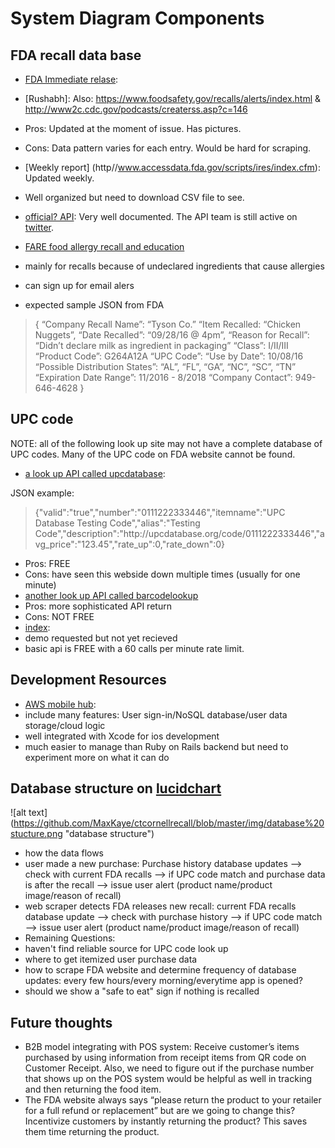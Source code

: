 # System Diagram Components 
## FDA recall data base
* [FDA Immediate relase](http://www.fda.gov/Food/RecallsOutbreaksEmergencies/Recalls/default.htm): 
 * [Rushabh]: Also: https://www.foodsafety.gov/recalls/alerts/index.html & http://www2c.cdc.gov/podcasts/createrss.asp?c=146
 * Pros: Updated at the moment of issue. Has pictures.  
 * Cons: Data pattern varies for each entry. Would be hard for scraping.
* [Weekly report] (http//www.accessdata.fda.gov/scripts/ires/index.cfm): Updated weekly. 
 * Well organized but need to download CSV file to see.
* [official? API](https://open.fda.gov/food/enforcement/reference/): Very well documented. The API team is still active on [twitter](https://twitter.com/openFDA).
* [FARE food allergy recall and education](https://www.foodallergy.org/stay-informed?gclid=Cj0KEQjw4MK_BRC1n6KTtezikbIBEiQA872hYReUftLmAPUvzuaPd6LODj-gS_zLHVY78dVaPzZJ3MAaAhLM8P8HAQ)
 * mainly for recalls because of undeclared ingredients that cause allergies
 * can sign up for email alers

* expected sample JSON from FDA
> {
“Company Recall Name”: “Tyson Co.”
“Item Recalled: “Chicken Nuggets”,
“Date Recalled”: “09/28/16 @ 4pm”,
“Reason for Recall”: “Didn’t declare milk as ingredient in packaging”
“Class”: I/II/III
“Product Code”:  G264A12A 
“UPC Code”: 
“Use by Date”: 10/08/16
 “Possible Distribution States”: “AL”, “FL”, “GA”, “NC”, “SC”, “TN”
“Expiration Date Range”: 11/2016 - 8/2018
“Company Contact”: 949-646-4628
}

## UPC code
NOTE: all of the following look up site may not have a complete database of UPC codes. Many of the UPC code on FDA website cannot be found.
* [a look up API called upcdatabase](http://upcdatabase.org/api):

JSON example:
> {"valid":"true","number":"0111222333446","itemname":"UPC Database Testing Code","alias":"Testing Code","description":"http:\/\/upcdatabase.org\/code\/0111222333446","avg_price":"123.45","rate_up":0,"rate_down":0}
 
 * Pros: FREE
 * Cons: have seen this webside down multiple times (usually for one minute)
* [another look up API called barcodelookup](https://www.barcodelookup.com/api)
 * Pros: more sophisticated API return
 * Cons: NOT FREE
* [index](https://info.indix.com/upc-lookup-demo?utm_campaign=Search-Product-Identifier-UPC|UPC-Code-Lookup&utm_source=ppc&gclid=Cj0KEQjwg8i_BRCT9dHt5ZSGi90BEiQAItdjpPA_yJyegmMiGFtiL_sZuIKbROWcl3pT1-6EsU6YZDwaAmzX8P8HAQ):
 * demo requested but not yet recieved
 * basic api is FREE with a 60 calls per minute rate limit. 
 
## Development Resources
* [AWS mobile hub](https://console.aws.amazon.com/mobilehub/home?region=us-east-1#/575427dd-3ce2-4393-9fd6-2db97e4c4d13/build):
 * include many features: User sign-in/NoSQL database/user data storage/cloud logic
 * well integrated with Xcode for ios development
 * much easier to manage than Ruby on Rails backend but need to experiment more on what it can do


## Database structure on [lucidchart](https://www.lucidchart.com/documents/edit/b06c6a12-68ec-409b-8459-a2c6f52556be)
 ![alt text] (https://github.com/MaxKaye/ctcornellrecall/blob/master/img/database%20stucture.png "database structure")

* how the data flows
 * user made a new purchase:
   Purchase history database updates --> check with current FDA recalls --> if UPC code match and purchase data is after the recall --> issue user alert (product name/product image/reason of recall)
 * web scraper detects FDA releases new recall:
   current FDA recalls database update --> check with purchase history --> if UPC code match --> issue user alert (product name/product image/reason of recall)
* Remaining Questions: 
 * haven't find reliable source for UPC code look up 
 * where to get itemized user purchase data
 * how to scrape FDA website and determine frequency of database updates: every few hours/every morning/everytime app is opened?
 * should we show a "safe to eat" sign if nothing is recalled
 
## Future thoughts
* B2B model integrating with POS system:
Receive customer’s items purchased by using information from receipt items from QR code on Customer Receipt. Also, we need to figure out if the purchase number that shows up on the POS system would be helpful as well in tracking and then returning the food item.
* The FDA website always says “please return the product to your retailer for a full refund or replacement” but are we going to change this? Incentivize customers by instantly returning the product? This saves them time returning the product.

